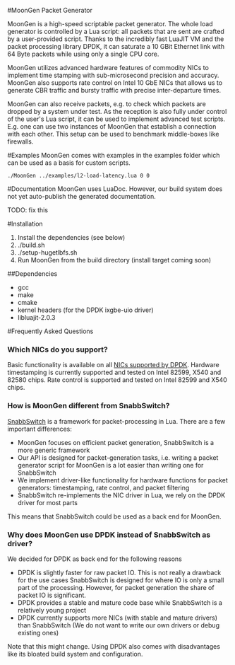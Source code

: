 #MoonGen Packet Generator

MoonGen is a high-speed scriptable packet generator.
The whole load generator is controlled by a Lua script: all packets that are sent are crafted by a user-provided script.
Thanks to the incredibly fast LuaJIT VM and the packet processing library DPDK, it can saturate a 10 GBit Ethernet link with 64 Byte packets while using only a single CPU core.

MoonGen utilizes advanced hardware features of commodity NICs to implement
time stamping with sub-microsecond precision and accuracy. MoonGen also
supports rate control on Intel 10 GbE NICs that allows us to generate CBR
traffic and bursty traffic with precise inter-departure times.


MoonGen can also receive packets, e.g. to check which packets are dropped by a
system under test. As the reception is also fully under control of the user's
Lua script, it can be used to implement advanced test scripts. E.g. one can use
two instances of MoonGen that establish a connection with each other. This
setup can be used to benchmark middle-boxes like firewalls.


#Examples
MoonGen comes with examples in the examples folder which can be used as a basis for custom scripts.

    ./MoonGen ../examples/l2-load-latency.lua 0 0

#Documentation
MoonGen uses LuaDoc. However, our build system does not yet auto-publish the generated documentation.

TODO: fix this


#Installation

1. Install the dependencies (see below)
2. ./build.sh
3. ./setup-hugetlbfs.sh
4. Run MoonGen from the build directory (install target coming soon)

##Dependencies
* gcc
* make
* cmake
* kernel headers (for the DPDK ixgbe-uio driver)
* libluajit-2.0.3

#Frequently Asked Questions

### Which NICs do you support?
Basic functionality is available on all [NICs supported by DPDK](http://dpdk.org/doc/nics).
Hardware timestamping is currently supported and tested on Intel 82599, X540 and 82580 chips.
Rate control is supported and tested on Intel 82599 and X540 chips.


### How is MoonGen different from SnabbSwitch?
[SnabbSwitch](https://github.com/SnabbCo/snabbswitch) is a framework for packet-processing in Lua. 
There are a few important differences:

* MoonGen focuses on efficient packet generation, SnabbSwitch is a more generic framework
* Our API is designed for packet-generation tasks, i.e. writing a packet generator script for MoonGen is a lot easier than writing one for SnabbSwitch
* We implement driver-like functionality for hardware functions for packet generators: timestamping, rate control, and packet filtering
* SnabbSwitch re-implements the NIC driver in Lua, we rely on the DPDK driver for most parts

This means that SnabbSwitch could be used as a back end for MoonGen.

### Why does MoonGen use DPDK instead of SnabbSwitch as driver?
We decided for DPDK as back end for the following reasons
* DPDK is slightly faster for raw packet IO. This is not really a drawback for the use cases SnabbSwitch is designed for where IO is only a small part of the processing. However, for packet generation the share of packet IO is significant.
* DPDK provides a stable and mature code base while SnabbSwitch is a relatively young project
* DPDK currently supports more NICs (with stable and mature drivers) than SnabbSwitch (We do not want to write our own drivers or debug existing ones)

Note that this might change. Using DPDK also comes with disadvantages like its bloated build system and configuration.

